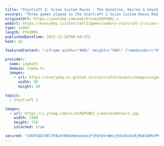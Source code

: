 ```yaml
---
title: "StarCraft 2: Scion Custom Races - The Genetron, Keiron & Xayid!"
excerpt: "Three games played in the StarCraft 2 Scion Custom Races Mod. In this video I cast matches played with the fan-made Genetron, Keiron and Xayid. Support my work: https://patreon.com/lowkotv  Lowko merch: https://lowko.shop Tech setup: https://lowko.tv/setup  My second channel: https://youtube.com/morelowko"
originalUrl: https://youtube.com/watch?v=m1XUPkN62_c
webUrl: https://everyday.cc/starcraft2/game/lowkotv-starcraft-2-scion-custom-races-the-genetron-keiron-xayid/
type: video
length: PT41M9S
publishedDateTime: 2023-11-28T08:50:37Z
heat: 62

featuredContent: "<iframe width=\"800\" height=\"500\" frameborder=\"0\" src=\"https://www.youtube.com/embed/m1XUPkN62_c\" allow=\"accelerometer; autoplay; encrypted-media; gyroscope; picture-in-picture\" allowfullscreen></iframe>"

provider:
  name: LowkoTV
  domain: lowko.tv
  images:
    - url: https://everyday-cc.github.io/starcraft2/assets/images/organizations/lowko.tv-50x50.jpg
      width: 50
      height: 50

topics:
  - StarCraft 2

images:
  - url: https://i.ytimg.com/vi/m1XUPkN62_c/maxresdefault.jpg
    width: 1280
    height: 720
    isCached: true

secured: "sObfEQGtSRlYPAwYnHObeWeepepkiPjPptmS+WmxjhdcOUj4xRjMwES8MnVPGPis1jrlF6sxd6uonozZpPxyxo+TVFqDbwDI0bKK+GfmzAzVVLpLCH5gsOW46AToGaptFIN2ojphsRY27QuVV9wIMvYso/hrXU/VCGYIWpfZpsSPS4NEKE6AR7fLNX8OUEkUEgwKyxjXlY2c6PfEhsTKyIrWy/XHu2WKuVQUbRG4BOgraBb8do+NdgroNrMfQD8P4GnEuia5FZ+QHau7VIm7hHYHVBw8hQOiwChcNzgUIESENWNiAx4Ruvmy9ZL6s3wLLyS9C+kPLAEFWCgA2mGxPqyG7bxo7geNWb6iSPf8AMFDq0jkUCBL940zw0z3AcW9L7eT4526IR0PmuzlGpRfFcqsA0GcOy0PLwYXJaYvSqQ=;Xe3Z2yv9dasaVIxKVLlUpQ=="
---
```



